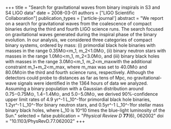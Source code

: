 +++
title = "Search for gravitational waves from binary inspirals in S3 and S4 LIGO data"
date = 2008-03-01
authors = ["LIGO Scientific Collaboration"]
publication_types = ['article-journal']
abstract = "We report on a search for gravitational waves from the coalescence of compact binaries during the third and fourth LIGO science runs. The search focused on gravitational waves generated during the inspiral phase of the binary evolution. In our analysis, we considered three categories of compact binary systems, ordered by mass: (i) primordial black hole binaries with masses in the range 0.35M⊙<m_1, m_2<1.0M⊙, (ii) binary neutron stars with masses in the range 1.0M⊙<m_1, m_2<3.0M⊙, and (iii) binary black holes with masses in the range 3.0M⊙<m_1, m_2<m_max﻿with the additional constraint m_1+m_2<m_max﻿, where m_max was set to 40.0M⊙ and 80.0M⊙in the third and fourth science runs, respectively. Although the detectors could probe to distances as far as tens of Mpc, no gravitational-wave signals were identified in the 1364 hours of data we analyzed. Assuming a binary population with a Gaussian distribution around 0.75−0.75M⊙, 1.4−1.4M⊙, and 5.0−5.0M⊙, we derived 90%-confidence upper limit rates of 4.9 yr^-1 L_10^-1for primordial black hole binaries, 1.2yr^-1 L_10^-1for binary neutron stars, and 0.5yr^-1 L_10^-1for stellar mass binary black holes, where L_10 is 10^10 times the blue-light luminosity of the Sun."
selected = false
publication = "*Physical Review D* **77**(6), 062002"
doi = "10.1103/PhysRevD.77.062002"
+++
